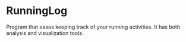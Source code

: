 # RunningLog
Program that eases keeping track of your running activities. It has both analysis and visualization tools.
